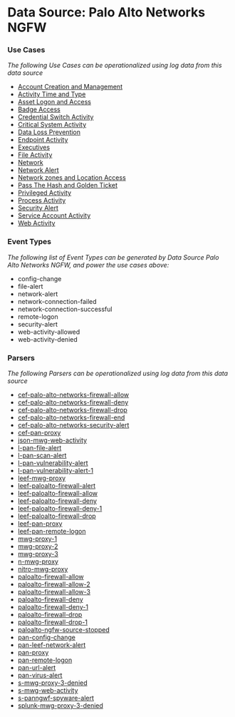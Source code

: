 Data Source: Palo Alto Networks NGFW
====================================

### Use Cases

_The following Use Cases can be operationalized using log data from this data source_

* [Account Creation and Management](usecase_account_creation_and_management.md)
* [Activity Time  and Type](usecase_activity_time__and_type.md)
* [Asset Logon and Access](usecase_asset_logon_and_access.md)
* [Badge Access](usecase_badge_access.md)
* [Credential Switch Activity](usecase_credential_switch_activity.md)
* [Critical System Activity](usecase_critical_system_activity.md)
* [Data Loss Prevention](usecase_data_loss_prevention.md)
* [Endpoint Activity](usecase_endpoint_activity.md)
* [Executives](usecase_executives.md)
* [File Activity](usecase_file_activity.md)
* [Network](usecase_network.md)
* [Network Alert](usecase_network_alert.md)
* [Network zones and Location Access](usecase_network_zones_and_location_access.md)
* [Pass The Hash and Golden Ticket](usecase_pass_the_hash_and_golden_ticket.md)
* [Privileged Activity](usecase_privileged_activity.md)
* [Process Activity](usecase_process_activity.md)
* [Security Alert](usecase_security_alert.md)
* [Service Account Activity](usecase_service_account_activity.md)
* [Web Activity](usecase_web_activity.md)


### Event Types

_The following list of Event Types can be generated by Data Source Palo Alto Networks NGFW, and power the use cases above:_

- config-change
- file-alert
- network-alert
- network-connection-failed
- network-connection-successful
- remote-logon
- security-alert
- web-activity-allowed
- web-activity-denied


### Parsers

_The following Parsers can be operationalized using log data from this data source_

* [cef-palo-alto-networks-firewall-allow](parserContent_cef-palo-alto-networks-firewall-allow.md)
* [cef-palo-alto-networks-firewall-deny](parserContent_cef-palo-alto-networks-firewall-deny.md)
* [cef-palo-alto-networks-firewall-drop](parserContent_cef-palo-alto-networks-firewall-drop.md)
* [cef-palo-alto-networks-firewall-end](parserContent_cef-palo-alto-networks-firewall-end.md)
* [cef-palo-alto-networks-security-alert](parserContent_cef-palo-alto-networks-security-alert.md)
* [cef-pan-proxy](parserContent_cef-pan-proxy.md)
* [json-mwg-web-activity](parserContent_json-mwg-web-activity.md)
* [l-pan-file-alert](parserContent_l-pan-file-alert.md)
* [l-pan-scan-alert](parserContent_l-pan-scan-alert.md)
* [l-pan-vulnerability-alert](parserContent_l-pan-vulnerability-alert.md)
* [l-pan-vulnerability-alert-1](parserContent_l-pan-vulnerability-alert-1.md)
* [leef-mwg-proxy](parserContent_leef-mwg-proxy.md)
* [leef-paloalto-firewall-alert](parserContent_leef-paloalto-firewall-alert.md)
* [leef-paloalto-firewall-allow](parserContent_leef-paloalto-firewall-allow.md)
* [leef-paloalto-firewall-deny](parserContent_leef-paloalto-firewall-deny.md)
* [leef-paloalto-firewall-deny-1](parserContent_leef-paloalto-firewall-deny-1.md)
* [leef-paloalto-firewall-drop](parserContent_leef-paloalto-firewall-drop.md)
* [leef-pan-proxy](parserContent_leef-pan-proxy.md)
* [leef-pan-remote-logon](parserContent_leef-pan-remote-logon.md)
* [mwg-proxy-1](parserContent_mwg-proxy-1.md)
* [mwg-proxy-2](parserContent_mwg-proxy-2.md)
* [mwg-proxy-3](parserContent_mwg-proxy-3.md)
* [n-mwg-proxy](parserContent_n-mwg-proxy.md)
* [nitro-mwg-proxy](parserContent_nitro-mwg-proxy.md)
* [paloalto-firewall-allow](parserContent_paloalto-firewall-allow.md)
* [paloalto-firewall-allow-2](parserContent_paloalto-firewall-allow-2.md)
* [paloalto-firewall-allow-3](parserContent_paloalto-firewall-allow-3.md)
* [paloalto-firewall-deny](parserContent_paloalto-firewall-deny.md)
* [paloalto-firewall-deny-1](parserContent_paloalto-firewall-deny-1.md)
* [paloalto-firewall-drop](parserContent_paloalto-firewall-drop.md)
* [paloalto-firewall-drop-1](parserContent_paloalto-firewall-drop-1.md)
* [paloalto-ngfw-source-stopped](parserContent_paloalto-ngfw-source-stopped.md)
* [pan-config-change](parserContent_pan-config-change.md)
* [pan-leef-network-alert](parserContent_pan-leef-network-alert.md)
* [pan-proxy](parserContent_pan-proxy.md)
* [pan-remote-logon](parserContent_pan-remote-logon.md)
* [pan-url-alert](parserContent_pan-url-alert.md)
* [pan-virus-alert](parserContent_pan-virus-alert.md)
* [s-mwg-proxy-3-denied](parserContent_s-mwg-proxy-3-denied.md)
* [s-mwg-web-activity](parserContent_s-mwg-web-activity.md)
* [s-panngwf-spyware-alert](parserContent_s-panngwf-spyware-alert.md)
* [splunk-mwg-proxy-3-denied](parserContent_splunk-mwg-proxy-3-denied.md)
